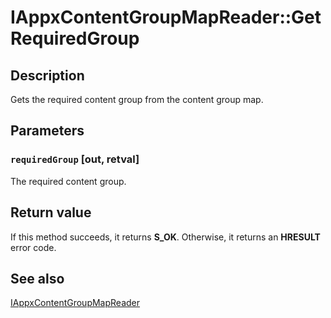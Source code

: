 # IAppxContentGroupMapReader::GetRequiredGroup

## Description

Gets the required content group from the content group map.

## Parameters

### `requiredGroup` [out, retval]

The required content group.

## Return value

If this method succeeds, it returns **S_OK**. Otherwise, it returns an **HRESULT** error code.

## See also

[IAppxContentGroupMapReader](https://learn.microsoft.com/windows/desktop/api/appxpackaging/nn-appxpackaging-iappxcontentgroupmapreader)